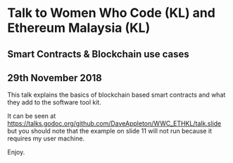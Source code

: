 # Talk to Women Who Code (KL) and Ethereum Malaysia (KL)

## Smart Contracts & Blockchain use cases
## 29th November 2018

This talk explains the basics of blockchain based smart contracts and what they add to the software tool kit.

It can be seen at https://talks.godoc.org/github.com/DaveAppleton/WWC_ETHKL/talk.slide but you should note that the example on slide 11 will not run because it requires my user machine.

Enjoy.
